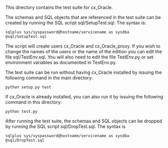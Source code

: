 This directory contains the test suite for cx_Oracle.

The schemas and SQL objects that are referenced in the test suite can be
created by running the SQL script sql/SetupTest.sql. The syntax is:

    sqlplus sys/syspassword@hostname/servicename as sysdba @sql/SetupTest.sql

The script will create users cx_Oracle and cx_Oracle_proxy. If you wish to
change the names of the users or the name of the edition you can edit the file
sql/TestEnv.sql. You will also need to edit the file TestEnv.py or set
environment variables as documented in TestEnv.py.

The test suite can be run without having cx_Oracle installed by issuing the
following command in the main directory:

    python setup.py test

If cx_Oracle is already installed, you can also run it by issuing the following
command in this directory:

    python test.py

After running the test suite, the schemas and SQL objects can be dropped by
running the SQL script sql/DropTest.sql. The syntax is

    sqlplus sys/syspassword@hostname/servicename as sysdba @sql/DropTest.sql


